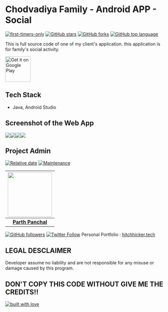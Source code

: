 # Chodvadiya Family - Android APP - Social

[![first-timers-only](https://img.shields.io/badge/first--timers--only-friendly-tomato.svg?style=flat&logo=git)](https://github.com/hitchhicker007/chodvadiyaFamily/issues) [![GitHub stars](https://img.shields.io/github/stars/hitchhicker007/chodvadiyaFamily.svg?logo=github)](https://github.com/hitchhicker007/chodvadiyaFamily/stargazers) [![GitHub forks](https://img.shields.io/github/forks/hitchhicker007/chodvadiyaFamily.svg?logo=github&color=yellow)](https://github.com/hitchhicker007/chodvadiyaFamily/network) [![GitHub top language](https://img.shields.io/github/languages/top/hitchhicker007/chodvadiyaFamily?color=blue&logo=java)](https://github.com/hitchhicker007/chodvadiyaFamily)

This is full source code of one of my client's application. this application is for family's social activity.

<a href="https://play.google.com/store/apps/details?id=com.hfu.chodvadiyaparivar"><img
  alt="Get it on Google Play" height="80"
  src="https://play.google.com/intl/en_us/badges/images/generic/en_badge_web_generic.png" /></a> 

## Tech Stack

- Java, Android Studio

## Screenshot of the Web App

<img src="https://lh3.googleusercontent.com/XhwxVvUl2s3qy0JA4ZBOfzLCE2HdywE23t2jyuI7dm-_kzn5vLPNA47cInUCpfz6Hvbr=w720-h310-rw"><img src="https://lh3.googleusercontent.com/oCkx1uCAqYpmF5K5_UVOKH_oSornInkJG-UWkQLQOfgLoo9ZWU491iFTr8WRvJqIfgg=w720-h310-rw"><img src="https://lh3.googleusercontent.com/kRCD2WBWWUXVmMcWbftJy90Dv3HLdZ88Jeajt3t7-RDz9-1NGAF4fIMsGuDP2C19tPUq=w720-h310-rw"><img src="https://lh3.googleusercontent.com/QOzct_rhL3zR_HyyYV9Lo3TdAfPKzUMDYlTspSP25DyLhb8rwW39ROjMkBI11RKZU8Q=w720-h310-rw">

## Project Admin

[![Relative date](https://img.shields.io/date/1577392258?color=important&label=started&logo=github)](https://github.com/hitchhicker007/) [![Maintenance](https://img.shields.io/maintenance/yes/2020?color=green&logo=github)](https://github.com/hitchhicker007/)

| <img src="http://hitchhicker.tech/images/ic2.jpg" width="140"> |
| :----------------------------------------------------------: |
| **[Parth Panchal](https://www.linkedin.com/in/parthpanchal8401/)**  |

[![GitHub followers](https://img.shields.io/github/followers/hitchhicker007.svg?label=Follow%20@hitchhicker007&style=social)](https://github.com/hitchhicker007/) [![Twitter Follow](https://img.shields.io/twitter/follow/hitchhickerrr?style=social)](https://twitter.com/hitchhickerrr) 
Personal Portfolio : [hitchhicker.tech](hitchhicker.tech) 

## LEGAL DESCLAIMER
Developer assume no liability and are not responsible for any misuse or damage caused by this program.

## DON'T COPY THIS CODE WITHOUT GIVE ME THE CREDITS!!

[![built with love](https://forthebadge.com/images/badges/built-with-love.svg)](https://github.com/hitchhicker007/)
